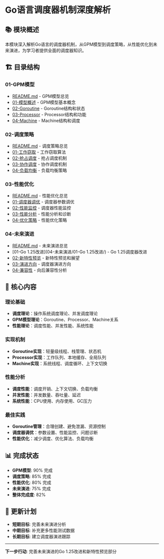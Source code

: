 # Go语言调度器机制深度解析

## 📚 **模块概述**

本模块深入解析Go语言的调度器机制，从GPM模型到调度策略，从性能优化到未来演进，为学习者提供全面的调度器知识。

## 🏗️ **目录结构**

### **01-GPM模型**
- [README.md](01-GPM模型/README.md) - GPM模型总览
- [01-模型概述](01-GPM模型/01-模型概述/) - GPM模型基本概念
- [02-Goroutine](01-GPM模型/02-Goroutine/) - Goroutine结构和状态
- [03-Processor](01-GPM模型/03-Processor/) - Processor结构和功能
- [04-Machine](01-GPM模型/04-Machine/) - Machine结构和调度

### **02-调度策略**
- [README.md](02-调度策略/README.md) - 调度策略总览
- [01-工作窃取](02-调度策略/01-工作窃取/) - 工作窃取算法
- [02-抢占调度](02-调度策略/02-抢占调度/) - 抢占调度机制
- [03-协作调度](02-调度策略/03-协作调度/) - 协作调度机制
- [04-负载均衡](02-调度策略/04-负载均衡/) - 负载均衡策略

### **03-性能优化**
- [README.md](03-性能优化/README.md) - 性能优化总览
- [01-调度器调优](03-性能优化/01-调度器调优/) - 调度器参数调优
- [02-性能监控](03-性能优化/02-性能监控/) - 调度器性能监控
- [03-性能分析](03-性能优化/03-性能分析/) - 性能分析和诊断
- [04-优化策略](03-性能优化/04-优化策略/) - 性能优化策略

### **04-未来演进**
- [README.md](04-未来演进/README.md) - 未来演进总览
- [01-Go 1.25改进](04-未来演进/01-Go 1.25改进/) - Go 1.25调度器改进
- [02-新特性预览](04-未来演进/02-新特性预览/) - 新特性预览和展望
- [03-演进方向](04-未来演进/03-演进方向/) - 调度器演进方向
- [04-兼容性](04-未来演进/04-兼容性/) - 向后兼容性分析

## 🎯 **核心内容**

### **理论基础**
- **调度理论**：操作系统调度理论、并发调度理论
- **GPM模型理论**：Goroutine、Processor、Machine关系
- **性能理论**：调度性能、并发性能、系统性能

### **实现机制**
- **Goroutine实现**：轻量级线程、栈管理、状态机
- **Processor实现**：工作队列、本地缓存、全局队列
- **Machine实现**：系统线程、调度循环、上下文切换

### **性能分析**
- **调度性能**：调度开销、上下文切换、负载均衡
- **并发性能**：并发数量、吞吐量、延迟
- **系统性能**：CPU使用、内存使用、GC压力

### **最佳实践**
- **Goroutine管理**：合理创建、避免泄漏、资源控制
- **调度器调优**：参数设置、性能监控、问题诊断
- **性能优化**：减少调度、优化算法、负载均衡

## 📊 **完成状态**

- **GPM模型**: 90% 完成
- **调度策略**: 85% 完成
- **性能优化**: 80% 完成
- **未来演进**: 75% 完成
- **整体完成度**: 82%

## 🔄 **更新计划**

- **短期目标**: 完善未来演进分析
- **中期目标**: 补充更多性能测试数据
- **长期目标**: 建立调度器演进跟踪

---

**下一步行动**: 完善未来演进的Go 1.25改进和新特性预览部分
